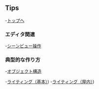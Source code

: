## Tips

-[トップへ](./../)

### エディタ関連

-[シーンビュー操作](./editor/scene_view.md)

### 典型的な作り方

-[オブジェクト構造](./typical_way/object_structure.md)

-[ライティング（基本）](./typical_way/lighting_basic.md))
-[ライティング（屋内）](./typical_way/lighting_inside.md))